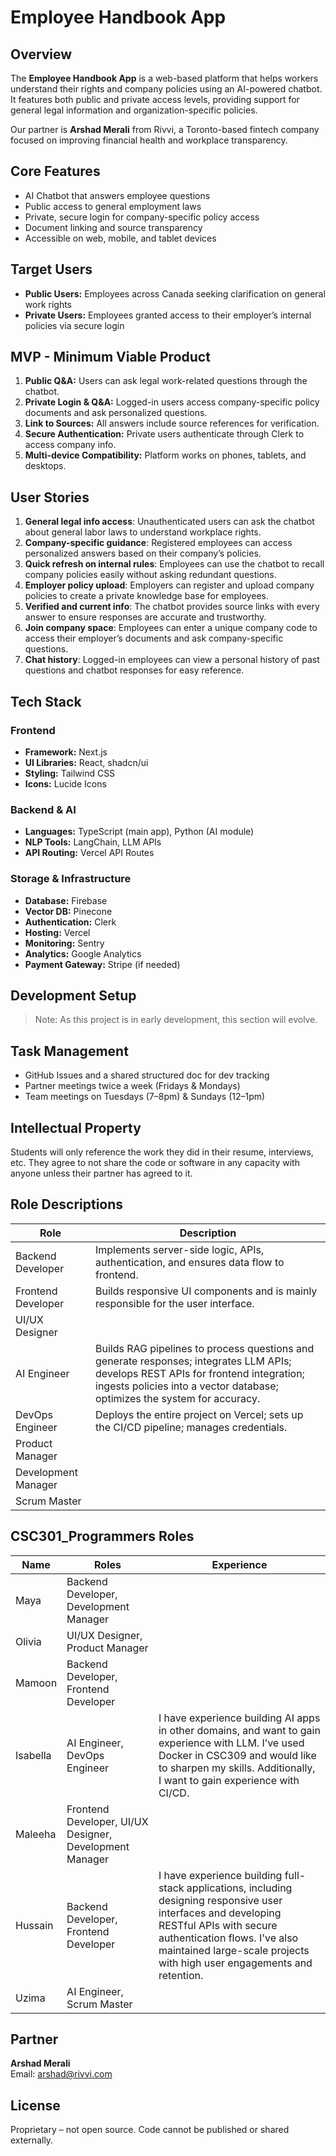 # Employee Handbook App

## Overview

The **Employee Handbook App** is a web-based platform that helps workers understand their rights and company policies using an AI-powered chatbot. It features both public and private access levels, providing support for general legal information and organization-specific policies.

Our partner is **Arshad Merali** from Rivvi, a Toronto-based fintech company focused on improving financial health and workplace transparency.

## Core Features

- AI Chatbot that answers employee questions
- Public access to general employment laws
- Private, secure login for company-specific policy access
- Document linking and source transparency
- Accessible on web, mobile, and tablet devices

## Target Users

- **Public Users:** Employees across Canada seeking clarification on general work rights
- **Private Users:** Employees granted access to their employer’s internal policies via secure login

## MVP - Minimum Viable Product

1. **Public Q&A:** Users can ask legal work-related questions through the chatbot.
2. **Private Login & Q&A:** Logged-in users access company-specific policy documents and ask personalized questions.
3. **Link to Sources:** All answers include source references for verification.
4. **Secure Authentication:** Private users authenticate through Clerk to access company info.
5. **Multi-device Compatibility:** Platform works on phones, tablets, and desktops.

## User Stories

1. **General legal info access**: Unauthenticated users can ask the chatbot about general labor laws to understand workplace rights.
2. **Company-specific guidance**: Registered employees can access personalized answers based on their company’s policies.
3. **Quick refresh on internal rules**: Employees can use the chatbot to recall company policies easily without asking redundant questions.
4. **Employer policy upload**: Employers can register and upload company policies to create a private knowledge base for employees.
5. **Verified and current info**: The chatbot provides source links with every answer to ensure responses are accurate and trustworthy.
6. **Join company space**: Employees can enter a unique company code to access their employer’s documents and ask company-specific questions.
7. **Chat history**: Logged-in employees can view a personal history of past questions and chatbot responses for easy reference.

## Tech Stack

### Frontend

- **Framework:** Next.js
- **UI Libraries:** React, shadcn/ui
- **Styling:** Tailwind CSS
- **Icons:** Lucide Icons

### Backend & AI

- **Languages:** TypeScript (main app), Python (AI module)
- **NLP Tools:** LangChain, LLM APIs
- **API Routing:** Vercel API Routes

### Storage & Infrastructure

- **Database:** Firebase
- **Vector DB:** Pinecone
- **Authentication:** Clerk
- **Hosting:** Vercel
- **Monitoring:** Sentry
- **Analytics:** Google Analytics
- **Payment Gateway:** Stripe (if needed)

## Development Setup

> Note: As this project is in early development, this section will evolve.

## Task Management

- GitHub Issues and a shared structured doc for dev tracking
- Partner meetings twice a week (Fridays & Mondays)
- Team meetings on Tuesdays (7–8pm) & Sundays (12–1pm)

## Intellectual Property

Students will only reference the work they did in their resume, interviews, etc. They agree to not share the code or software in any capacity with anyone unless their partner has agreed to it.

## Role Descriptions

| **Role**            | **Description**                                                                                                                                                                                                 |
| ------------------- | --------------------------------------------------------------------------------------------------------------------------------------------------------------------------------------------------------------- |
| Backend Developer   | Implements server-side logic, APIs, authentication, and ensures data flow to frontend.                                                                                                                          |
| Frontend Developer  | Builds responsive UI components and is mainly responsible for the user interface.                                                                                                                               |
| UI/UX Designer      |                                                                                                                                                                                                                 |
| AI Engineer         | Builds RAG pipelines to process questions and generate responses; integrates LLM APIs; develops REST APIs for frontend integration; ingests policies into a vector database; optimizes the system for accuracy. |
| DevOps Engineer     | Deploys the entire project on Vercel; sets up the CI/CD pipeline; manages credentials.                                                                                                                          |
| Product Manager     |                                                                                                                                                                                                                 |
| Development Manager |                                                                                                                                                                                                                 |
| Scrum Master        |                                                                                                                                                                                                                 |

## CSC301_Programmers Roles

| **Name** | **Roles**                                               | **Experience**                                                                                                                                                                                                                                       |
| -------- | ------------------------------------------------------- | ---------------------------------------------------------------------------------------------------------------------------------------------------------------------------------------------------------------------------------------------------- |
| Maya     | Backend Developer, Development Manager                  |                                                                                                                                                                                                                                                      |
| Olivia   | UI/UX Designer, Product Manager                         |                                                                                                                                                                                                                                                      |
| Mamoon   | Backend Developer, Frontend Developer                   |                                                                                                                                                                                                                                                      |
| Isabella | AI Engineer, DevOps Engineer                            | I have experience building AI apps in other domains, and want to gain experience with LLM. I’ve used Docker in CSC309 and would like to sharpen my skills. Additionally, I want to gain experience with CI/CD.                                       |
| Maleeha  | Frontend Developer, UI/UX Designer, Development Manager |                                                                                                                                                                                                                                                      |
| Hussain  | Backend Developer, Frontend Developer                   | I have experience building full-stack applications, including designing responsive user interfaces and developing RESTful APIs with secure authentication flows. I've also maintained large-scale projects with high user engagements and retention. |
| Uzima    | AI Engineer, Scrum Master                               |                                                                                                                                                                                                                                                      |

## Partner

**Arshad Merali**  
Email: arshad@rivvi.com

## License

Proprietary – not open source. Code cannot be published or shared externally.
